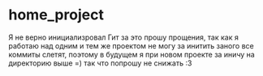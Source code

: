 # home_project

Я не верно инициализровал Гит за это прошу прощения, так как я работаю над одним и тем же проектом не могу за инитить заного все коммиты слетят,
поэтому в будущем я при новом проекте за иничу на директорию выше =) так что попрошу не снижать :3
